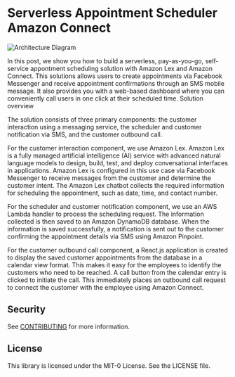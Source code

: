 # Serverless Appointment Scheduler Amazon Connect

![Architecture Diagram](/ArchitectureDiagram.png)

In this post, we show you how to build a serverless, pay-as-you-go, self-service appontment scheduling solution with Amazon Lex and Amazon Connect. This solutions allows users to create appointments via Facebook Messenger and receive appointment confirmations through an SMS mobile message. It also provides you with a web-based dashboard where you can conveniently call users in one click at their scheduled time.
Solution overview

The solution consists of three primary components: the customer interaction using a messaging service, the scheduler and customer notification via SMS, and the customer outbound call.

For the customer interaction component, we use Amazon Lex. Amazon Lex is a fully managed artificial intelligence (AI) service with advanced natural language models to design, build, test, and deploy conversational interfaces in applications. Amazon Lex is configured in this use case via Facebook Messenger to receive messages from the customer and determine the customer intent. The Amazon Lex chatbot collects the required information for scheduling the appointment, such as date, time, and contact number.

For the scheduler and customer notification component, we use an AWS Lambda handler to process the scheduling request. The information collected is then saved to an Amazon DynamoDB database. When the information is saved successfully, a notification is sent out to the customer confirming the appointment details via SMS using Amazon Pinpoint.

For the customer outbound call component, a React.js application is created to display the saved customer appointments from the database in a calendar view format. This makes it easy for the employees to identify the customers who need to be reached. A call button from the calendar entry is clicked to initiate the call. This immediately places an outbound call request to connect the customer with the employee using Amazon Connect.


## Security

See [CONTRIBUTING](CONTRIBUTING.md#security-issue-notifications) for more information.

## License

This library is licensed under the MIT-0 License. See the LICENSE file.

